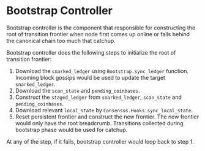 # Bootstrap Controller

Bootstrap controller is the component that responsible for constructing the
root of transition frontier when node first comes up online or falls behind
the canonical chain too much that catchup.

Bootstrap controller does the following steps to initialize the root of
transition frontier:
1) Download the `snarked_ledger` using `Bootstrap.sync_ledger` function.
Incoming block gossips would be used to update the target `snarked_ledger`.
2) Download the `scan_state` and `pending_coinbases`.
3) Construct the `staged_ledger` from `snarked_ledger`, `scan_state` and
`pending_coinbases`.
4) Download relevant `local_state` by `Consensus.Hooks.sync_local_state`.
5) Reset persistent frontier and construct the new frontier. The new frontier
would only have the root breadcrumb. Transitions collected during bootstrap
phase would be used for catchup.

At any of the step, if it fails, bootstrap controller would loop back to
step 1.
